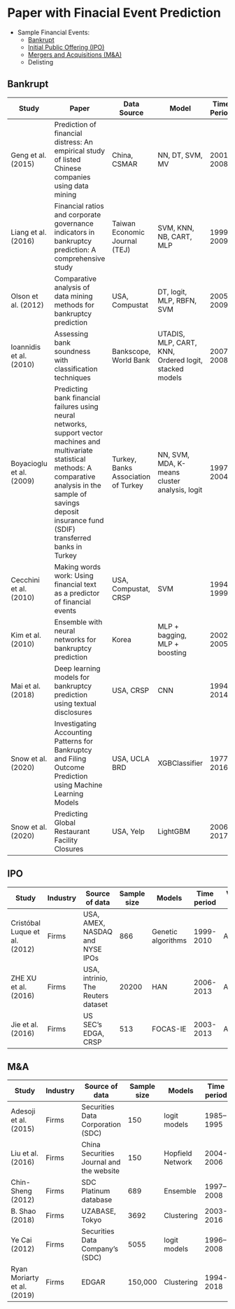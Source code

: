 # Paper with Finacial Event Prediction

* Sample Financial Events:
  * [Bankrupt](#bankrupt)
  * [Initial Public Offering (IPO)](#ipo)
  * [Mergers and Acquisitions (M&A)](#m&amp;a)
  * Delisting

## Bankrupt
| Study | Paper | Data Source | Model | Time Period | Variable Type |
|-|-|-|-|-|-|
| Geng et al. (2015) | Prediction of financial distress: An empirical study of listed Chinese companies using data mining | China, CSMAR | NN, DT, SVM, MV  | 2001–2008  | Accounting  |
| Liang et al. (2016)  | Financial ratios and corporate governance indicators in bankruptcy prediction: A comprehensive study | Taiwan Economic Journal (TEJ)  | SVM, KNN, NB, CART, MLP  | 1999–2009  | Accounting, market, corporate governance  |
| Olson et al. (2012)  | Comparative analysis of data mining methods for bankruptcy prediction | USA, Compustat | DT, logit, MLP, RBFN, SVM  | 2005–2009  | Accounting  |
| Ioannidis et al. (2010)  | Assessing bank soundness with classification techniques | Bankscope, World Bank  | UTADIS, MLP, CART, KNN, Ordered logit, stacked models  | 2007–2008  | Accounting, country-level variables  |
| Boyacioglu et al. (2009) | Predicting bank financial failures using neural networks, support vector machines and multivariate statistical methods: A comparative analysis in the sample of savings deposit insurance fund (SDIF) transferred banks in Turkey | Turkey, Banks Association of Turkey  | NN, SVM, MDA, K-means cluster analysis, logit  | 1997–2004  | Accounting  |
| Cecchini et al. (2010)  | Making words work: Using financial text as a predictor of financial events | USA, Compustat, CRSP | SVM  | 1994–1999  | MD&A, Altman variables  |
| Kim et al. (2010)  | Ensemble with neural networks for bankruptcy prediction | Korea | MLP + bagging, MLP + boosting  | 2002–2005  | Accounting  |
| Mai et al. (2018) | Deep learning models for bankruptcy prediction using textual disclosures | USA, CRSP | CNN | 1994-2014 | Accounting  |
| Snow et al. (2020) | Investigating Accounting Patterns for Bankruptcy and Filing Outcome Prediction using Machine Learning Models | USA, UCLA BRD | XGBClassifier | 1977-2016 | Accounting  |
| Snow et al. (2020) | Predicting Global Restaurant Facility Closures | USA, Yelp | LightGBM | 2006-2017 | Accounting  |


## IPO
| Study | Industry | Source of data | Sample size | Models | Time period | Variables Type |
|-|-|-|-|-|-|-|
| Cristóbal Luque et al. (2012) | Firms | USA, AMEX, NASDAQ and NYSE IPOs | 866 | Genetic algorithms | 1999-2010 | Accounting  |
| ZHE XU et al. (2016)  | Firms | USA, intrinio, The Reuters dataset | 20200 | HAN | 2006-2013 | Accounting  |
| Jie et al. (2016)  | Firms | US SEC’s EDGA, CRSP | 513 | FOCAS-IE | 2003-2013 | Accounting  |


## M&amp;A
| Study | Industry | Source of data | Sample size | Models | Time period | Variables Type |
|-|-|-|-|-|-|-|
| Adesoji  et al. (2015) | Firms | Securities Data Corporation (SDC)  | 150 | logit models | 1985–1995  | Food industry |
| Liu et al. (2016)  | Firms | China Securities Journal and the website  | 150 | Hopfield Network  | 2004-2006 | Accounting |
| Chin-Sheng (2012)  | Firms | SDC Platinum database | 689 | Ensemble | 1997–2008 | Accounting  |
| B. Shao (2018)  | Firms | UZABASE, Tokyo  | 3692 | Clustering | 2003-2016 | Accounting  |
| Ye Cai (2012) | Firms | Securities Data Company’s (SDC)  | 5055 | logit models | 1996–2008  | Accounting  |
| Ryan Moriarty et al. (2019) | Firms | EDGAR | 150,000 | Clustering | 1994-2018 | Accounting  |
